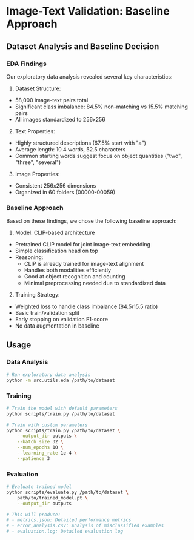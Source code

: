 # Image-Text Validation: Baseline Approach

## Dataset Analysis and Baseline Decision

### EDA Findings
Our exploratory data analysis revealed several key characteristics:

1. Dataset Structure:
- 58,000 image-text pairs total
- Significant class imbalance: 84.5% non-matching vs 15.5% matching pairs
- All images standardized to 256x256

2. Text Properties:
- Highly structured descriptions (67.5% start with "a")
- Average length: 10.4 words, 52.5 characters
- Common starting words suggest focus on object quantities ("two", "three", "several")

3. Image Properties:
- Consistent 256x256 dimensions
- Organized in 60 folders (00000-00059)

### Baseline Approach
Based on these findings, we chose the following baseline approach:

1. Model: CLIP-based architecture
- Pretrained CLIP model for joint image-text embedding
- Simple classification head on top
- Reasoning:
  * CLIP is already trained for image-text alignment
  * Handles both modalities efficiently
  * Good at object recognition and counting
  * Minimal preprocessing needed due to standardized data

2. Training Strategy:
- Weighted loss to handle class imbalance (84.5/15.5 ratio)
- Basic train/validation split
- Early stopping on validation F1-score
- No data augmentation in baseline

## Usage

### Data Analysis
```bash
# Run exploratory data analysis
python -m src.utils.eda /path/to/dataset
```

### Training
```bash
# Train the model with default parameters
python scripts/train.py /path/to/dataset

# Train with custom parameters
python scripts/train.py /path/to/dataset \
    --output_dir outputs \
    --batch_size 32 \
    --num_epochs 10 \
    --learning_rate 1e-4 \
    --patience 3
```

### Evaluation
```bash
# Evaluate trained model
python scripts/evaluate.py /path/to/dataset \
    path/to/trained_model.pt \
    --output_dir outputs

# This will produce:
# - metrics.json: Detailed performance metrics
# - error_analysis.csv: Analysis of misclassified examples
# - evaluation.log: Detailed evaluation log
```